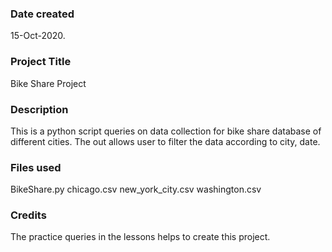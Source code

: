 ### Date created
15-Oct-2020.

### Project Title
Bike Share Project

### Description
This is a python script queries on data collection for bike share database of different cities.
The out allows user to filter the data according to city, date.

### Files used
BikeShare.py
chicago.csv
new_york_city.csv
washington.csv

### Credits
The practice queries in the lessons helps to create this project.

